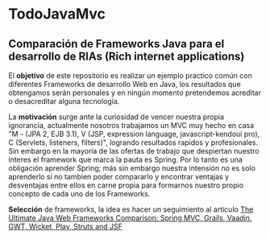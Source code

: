 # TodoJavaMvc
<h2>Comparación de Frameworks Java para el desarrollo de RIAs (Rich internet applications)</h2>
<p>
  El <b>objetivo</b> de este repositorio es realizar un ejemplo practico común con diferentes Frameworks de desarrollo Web en Java, los resultados que obtengamos serán personales y en ningún momento pretendemos acreditar o desacreditar alguna tecnología.
</p>
<p>
  La <b>motivación</b> surge ante la curiosidad de vencer nuestra propia ignorancia, actualmente nosotros trabajamos un MVC muy hecho en casa "M - (JPA 2, EJB 3.1), V (JSP, expression language, javascript-kendoui pro), C (Servlets, listeners, filters)", logrando resultados rapidos y profesionales. Sin embargo en la mayoría de las ofertas de trabajo que despiertan nuestro interes el framework que marca la pauta es Spring. Por lo tanto es una obligación aprender Spring; más sin embargo nuestra intensión no es solo aprenderlo si no tambien poder compararlo y encontrar ventajas y desventajas entre ellos en carne propia para formarnos nuestro propio concepto de cada uno de los Frameworks.
</p>
<p>
  <b>Selección</b> de frameworks, la idea es hacer un seguimiento al artículo <a href='http://zeroturnaround.com/rebellabs/the-curious-coders-java-web-frameworks-comparison-spring-mvc-grails-vaadin-gwt-wicket-play-struts-and-jsf/' target='_new'>The Ultimate Java Web Frameworks Comparison: Spring MVC, Grails, Vaadin, GWT, Wicket, Play, Struts and JSF </a>
</p>
